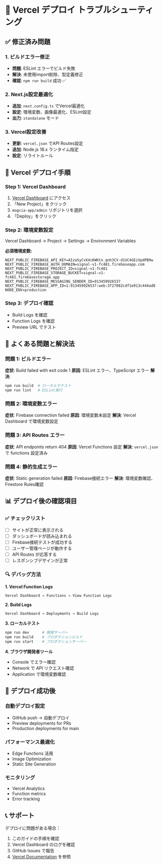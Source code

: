 # 🚀 Vercel デプロイ トラブルシューティング

## ✅ 修正済み問題

### 1. ビルドエラー修正
- **問題**: ESLint エラーでビルド失敗
- **解決**: 未使用import削除、型定義修正
- **確認**: `npm run build` 成功 ✅

### 2. Next.js設定最適化
- **追加**: `next.config.ts` でVercel最適化
- **設定**: 環境変数、画像最適化、ESLint設定
- **出力**: `standalone` モード

### 3. Vercel設定改善
- **更新**: `vercel.json` でAPI Routes設定
- **追加**: Node.js 18.x ランタイム指定
- **設定**: リライトルール

## 🔧 Vercel デプロイ手順

### Step 1: Vercel Dashboard
1. [Vercel Dashboard](https://vercel.com/dashboard) にアクセス
2. 「New Project」をクリック
3. `mogcia-app/admin` リポジトリを選択
4. 「Deploy」をクリック

### Step 2: 環境変数設定
Vercel Dashboard → Project → Settings → Environment Variables

**必須環境変数:**
```
NEXT_PUBLIC_FIREBASE_API_KEY=AIzaSyCvX4cKWKtn_qnh3CV-d1UC4GEiVpdPB9w
NEXT_PUBLIC_FIREBASE_AUTH_DOMAIN=signal-v1-fc481.firebaseapp.com
NEXT_PUBLIC_FIREBASE_PROJECT_ID=signal-v1-fc481
NEXT_PUBLIC_FIREBASE_STORAGE_BUCKET=signal-v1-fc481.firebasestorage.app
NEXT_PUBLIC_FIREBASE_MESSAGING_SENDER_ID=913459926537
NEXT_PUBLIC_FIREBASE_APP_ID=1:913459926537:web:3f27082cdf1e913c444ad8
NODE_ENV=production
```

### Step 3: デプロイ確認
- Build Logs を確認
- Function Logs を確認
- Preview URL でテスト

## 🐛 よくある問題と解決法

### 問題 1: ビルドエラー
**症状**: Build failed with exit code 1
**原因**: ESLint エラー、TypeScript エラー
**解決**: 
```bash
npm run build  # ローカルでテスト
npm run lint   # ESLint実行
```

### 問題 2: 環境変数エラー
**症状**: Firebase connection failed
**原因**: 環境変数未設定
**解決**: Vercel Dashboard で環境変数設定

### 問題 3: API Routes エラー
**症状**: API endpoints return 404
**原因**: Vercel Functions 設定
**解決**: `vercel.json` で functions 設定済み

### 問題 4: 静的生成エラー
**症状**: Static generation failed
**原因**: Firebase接続エラー
**解決**: 環境変数確認、Firestore Rules確認

## 📊 デプロイ後の確認項目

### ✅ チェックリスト
- [ ] サイトが正常に表示される
- [ ] ダッシュボードが読み込まれる
- [ ] Firebase接続テストが成功する
- [ ] ユーザー管理ページが動作する
- [ ] API Routes が応答する
- [ ] レスポンシブデザインが正常

### 🔍 デバッグ方法

**1. Vercel Function Logs**
```
Vercel Dashboard → Functions → View Function Logs
```

**2. Build Logs**
```
Vercel Dashboard → Deployments → Build Logs
```

**3. ローカルテスト**
```bash
npm run dev      # 開発サーバー
npm run build    # プロダクションビルド
npm run start    # プロダクションサーバー
```

**4. ブラウザ開発者ツール**
- Console でエラー確認
- Network で API リクエスト確認
- Application で環境変数確認

## 🚀 デプロイ成功後

### 自動デプロイ設定
- GitHub push → 自動デプロイ
- Preview deployments for PRs
- Production deployments for main

### パフォーマンス最適化
- Edge Functions 活用
- Image Optimization
- Static Site Generation

### モニタリング
- Vercel Analytics
- Function metrics
- Error tracking

## 📞 サポート

デプロイに問題がある場合：
1. このガイドの手順を確認
2. Vercel Dashboard のログを確認
3. GitHub Issues で報告
4. [Vercel Documentation](https://vercel.com/docs) を参照
